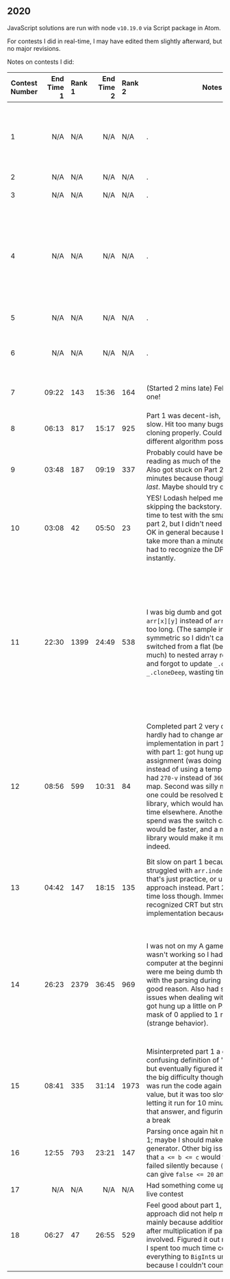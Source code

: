 ## 2020

JavaScript solutions are run with node `v10.19.0` via Script package in Atom.

For contests I did in real-time, I may have edited them slightly afterward, but no major revisions.

Notes on contests I did:

| Contest Number | End Time 1 | Rank 1 | End Time 2 | Rank 2 | Notes | Learned
| --- | --: | :-- | --: | :-- | ----- | ---
| 1 | N/A | N/A | N/A | N/A | . | `arr.splice(-1,1)` works as `pop()`; (Oh wait there is an `arr.pop()`). JavaScript defaults to alphabetical sorting. Use `numbers.sort((a, b) => a - b)` to sort numerically. Can use bitwise xor as boolean xor when given booleans.
| 2 | N/A | N/A | N/A | N/A | . | .
| 3 | N/A | N/A | N/A | N/A | . | Reduce with `[start_value, ...array].reduce((accumulator, item) => nextItem)`
| 4 | N/A | N/A | N/A | N/A | . | In regex, capture named groups with `(?<name>regex)` then use `match.groups`. `Object.fromEntries` reconstructs an object from list of `[key, value]` pairs. Use `array.includes(element)`. `array.every(f)` and `array.some(f)` work like Python's `all` and `any` but require functions to map.
| 5 | N/A | N/A | N/A | N/A | . | Use a set with `s=new Set()`, `s.has(elem)`, `s.add(elem)`, and `s.size()`
| 6 | N/A | N/A | N/A | N/A | . | Use `string.slice(start, end)` (inclusive) instead of `array.splice(index, numDelete, newEntries)` when you have a string
| 7  | 09:22 | 143 | 15:36 | 164 | (Started&nbsp;2&nbsp;mins&nbsp;late)&nbsp;Felt&nbsp;good&nbsp;about&nbsp;this one! | Use an object instead of a `Map`, and `Object.keys(map[bag]).length === 0` checks if empty object
| 8  | 06:13 | 817 | 15:17 | 925 | Part 1 was decent-ish, but Part 2 was slow. Hit too many bugs because not cloning properly. Could have used different algorithm possibly | Use `JSON.parse(JSON.stringify(obj))` for quick deep clone when necessary.
| 9  | 03:48 | 187 | 09:19 | 337 | Probably could have been faster by not reading as much of the backstory ;). Also got stuck on Part 2 for a few minutes because thought it said *first* and *last*. Maybe should try one-filing | Use `arr.slice(start, end)` for analog of Python's arr[start:end]
| 10  | 03:08 | 42 | 05:50 | 23 | YES! Lodash helped me go faster, as did skipping the backstory. I didn't have time to test with the smaller cases on part 2, but I didn't need to. I think that's OK in general because bugfixes would take more than a minute anyway. I really had to recognize the DP approach instantly.|
| 11 | 22:30 | 1399 | 24:49 | 538 | I was big dumb and got stuck accessing `arr[x][y]` instead of `arr[y][x]` for way too long. (The sample input was symmetric so I didn't catch it then). Also switched from a flat (been golfing too much) to nested array representation and forgot to update `_.clone` to `_.cloneDeep`, wasting time. Also had  | Start with 2D array representation from the beginning (using a single `.map` would save code size but not time), and use cloneDeep from the beginning. With reference to the `[x][y]` issue, I could consider transposing (`_.zip`) the matrix and do `[x][y]` intentionally from here on. Or just practice `[y][x]`. Maybe I should make a reference document of sample code for everything I know; I could have saved *tons* of time if I had a previous implementation of Game of Life saved somewhere (Googling for one feels like cheating).
| 12 | 08:56 | 599 | 10:31 | 84 | Completed part 2 very quickly because I hardly had to change anything from my implementation in part 1. Difficulties with part 1: got hung up with sequential assignment (was doing `dx=-dy; dy=dx` instead of using a temp variable), and had `270-v` instead of `360-v` in the the first map. Second was silly mistake, but first one could be resolved by using a matrix library, which would have also saved time elsewhere. Another major time spend was the switch cases. I think `if`s would be faster, and a matrix/vector library would make it much faster indeed. | Can use `[a,b]=[b,a]` to swap variables `a` and `b`. Try out `node-lapack`, `tensorflow.js`'s matrices, `numjs`, or `math.js`. One of these would be a good library.
| 13 | 04:42 | 147 | 18:15 | 135 | Bit slow on part 1 because I somehow struggled with `arr.indexOf()`. I think that's just practice, or use iterative approach instead. Part 2 was the big time loss though. Immediately recognized CRT but struggled with implementation because I forgot  | `_.indexOf` and `_.minBy` exist. No need to math out an analytic solution when you can have the code bash it out. Use expressions such as `math.mod(a,b)` instead of `a%b` when you're dealing with mathematical modular arithmetic.
| 14 | 26:23 | 2379 | 36:45 | 969 | I was not on my A game here ... mouse wasn't working so I had to reboot computer at the beginning. Main costs were me being dumb though. Struggled with the parsing during part 1 for no good reason. Also had some overflow issues when dealing with bitshifts. Also got hung up a little on Part 2 treating a mask of 0 applied to 1 resulting in 1 (strange behavior). | Use `arr1.concat(arr2)` to concatenate two arrays. Does not modify in place. Use `_.values(obj)` to get values of object `obj`. JavaScript's 64 bit float numbers (53 bit mantissa) are converted to 32 bit integers for bitwise operations, unfortunate. If dealing with larger integers, avoid by using string/array operations or avoiding bitwise operations such as by `math.pow`, repeated multiplication, etc.
| 15 | 08:41 | 335 | 31:14 | 1973 | Misinterpreted part 1 a couple times, confusing definition of "last number," but eventually figured it out. Part 2 was the big difficulty though. All I had to do was run the code again with a bigger value, but it was too slow. Ended up just letting it run for 10 minutes, submitting that answer, and figuring out the fix after a break | JavaScript objects should not be used as `Map`s. Here the object was at least 100 times slower than the `Map` for the same algorithm, probably due to int→string conversion.
| 16 | 12:55 | 793 | 23:21 | 147 | Parsing once again hit me hard on part 1; maybe I should make some kind of generator. Other big issue was thinking that `a <= b <= c` would work, but if failed silently because `(a <= b) <= 20` can give `false <= 20` and `true`. | Use (`a <= b && b <= c`) instead of Python's construction `a <= b <= c`
| 17 | N/A |  N/A | N/A | N/A | Had something come up and missed the live contest | todo
| 18 | 06:27 | 47 | 26:55 | 529 | Feel good about part 1, but the regex approach did not help me in part 2, mainly because addition could come after multiplication if parentheses were involved. Figured it out nonetheless, but I spent too much time converting everything to `BigInt`s unnecessarily because I couldn't count | Compare `x` and `2**53-1` if concerned about precision; don't count digits
